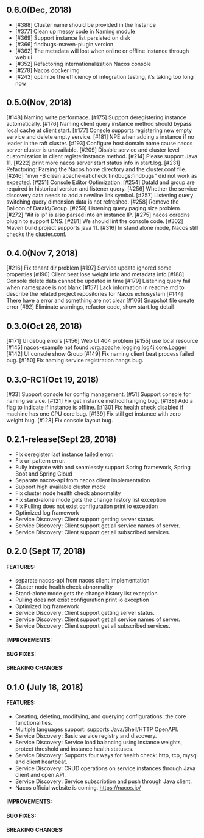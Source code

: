 ## 0.6.0(Dec, 2018)

* [#388] Cluster name should be provided in the Instance
* [#377] Clean up messy code in Naming module
* [#369] Support instance list persisted on disk
* [#366] findbugs-maven-plugin version
* [#362] The metadata will lost when online or offline instance through web ui
* [#352] Refactoring internationalization Nacos console
* [#278] Nacos docker img
* [#243] optimize the efficiency of integration testing, it’s taking too long now

## 0.5.0(Nov, 2018)

[#148] Naming write performace.
[#175] Support deregistering instance automatically.
[#176] Naming client query instance method should bypass local cache at client start.
[#177] Console supports registering new empty service and delete empty service.
[#181] NPE when adding a instance if no leader in the raft cluster.
[#193] Configure host domain name cause nacos server cluster is unavailable.
[#209] Disable service and cluster level customization in client registerInstance method.
[#214] Please support Java 11.
[#222] print more nacos server start status info in start.log.
[#231] Refactoring: Parsing the Nacos home directory and the cluster.conf file.
[#246] "mvn -B clean apache-rat:check findbugs:findbugs" did not work as expected.
[#251] Console Editor Optimization.
[#254] DataId and group are required in historical version and listener query.
[#256] Whether the service discovery data needs to add a newline link symbol.
[#257] Listening query switching query dimension data is not refreshed.
[#258] Remove the Balloon of DataId/Group.
[#259] Listening query paging size problem.
[#272] "#it is ip" is also parsed into an instance IP.
[#275] nacos coredns plugin to support DNS.
[#281] We should lint the console code.
[#302] Maven build project supports java 11.
[#316] In stand alone mode, Nacos still checks the cluster.conf.

## 0.4.0(Nov 7, 2018)

[#216] Fix tenant dir problem
[#197] Service update ignored some properties
[#190] Client beat lose weight info and metadata info
[#188] Console delete data cannot be updated in time
[#179] Listening query fail when namespace is not blank
[#157] Lack information in readme.md to describe the related project repositories for Nacos echosystem
[#144] There have a error and something are not clear
[#106] Snapshot file create error
[#92] Eliminate warnings, refactor code, show start.log detail


## 0.3.0(Oct 26, 2018)

[#171] UI debug errors
[#156] Web UI 404 problem
[#155] use local resource
[#145] nacos-example not found :org.apache.logging.log4j.core.Logger
[#142] UI console show Group
[#149] Fix naming client beat process failed bug.
[#150] Fix naming service registration hangs bug.

## 0.3.0-RC1(Oct 19, 2018)

[#33] Support console for config management.
[#51] Support console for naming service.
[#121] Fix get instance method hanging bug.
[#138] Add a flag to indicate if instance is offline.
[#130] Fix health check disabled if machine has one CPU core bug.
[#139] Fix still get instance with zero weight bug.
[#128] Fix console layout bug.



## 0.2.1-release(Sept 28, 2018)

* FIx deregister last instance failed error.
* Fix url pattern error.
* Fully integrate with and seamlessly support Spring framework, Spring Boot and Spring Cloud
* Separate nacos-api from nacos client implementation
* Support high available cluster mode
* Fix cluster node health check abnormality
* Fix stand-alone mode gets the change history list exception
* Fix Pulling does not exist configuration print io exception
* Optimized log framework
* Service Discovery: Client support getting server status.
* Service Discovery: Client support get all service names of server.
* Service Discovery: Client support get all subscribed services.

## 0.2.0 (Sept 17, 2018)

#### FEATURES:

* separate nacos-api from nacos client implementation
* Cluster node health check abnormality
* Stand-alone mode gets the change history list exception
* Pulling does not exist configuration print io exception
* Optimized log framework
* Service Discovery: Client support getting server status.
* Service Discovery: Client support get all service names of server.
* Service Discovery: Client support get all subscribed services.


#### IMPROVEMENTS:

#### BUG FIXES:

#### BREAKING CHANGES:



## 0.1.0 (July 18, 2018)

#### FEATURES:

* Creating, deleting, modifying, and querying configurations: the core functionalities.
* Multiple languages support: supports Java/Shell/HTTP OpenAPI.
* Service Discovery: Basic service registry and discovery.
* Service Discovery: Service load balancing using instance weights, protect threshold and instance health statuses.
* Service Discovery: Supports four ways for health check: http, tcp, mysql and client heartbeat.
* Service Discovery: CRUD operations on service instances through Java client and open API.
* Service Discovery: Service subscribtion and push through Java client.
* Nacos official website is coming. https://nacos.io/



#### IMPROVEMENTS:

#### BUG FIXES:

#### BREAKING CHANGES:
